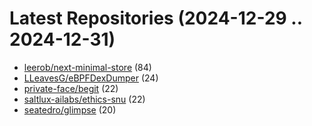 # Latest Repositories (2024-12-29 .. 2024-12-31)

- [leerob/next-minimal-store](https://github.com/leerob/next-minimal-store) (84)
- [LLeavesG/eBPFDexDumper](https://github.com/LLeavesG/eBPFDexDumper) (24)
- [private-face/begit](https://github.com/private-face/begit) (22)
- [saltlux-ailabs/ethics-snu](https://github.com/saltlux-ailabs/ethics-snu) (22)
- [seatedro/glimpse](https://github.com/seatedro/glimpse) (20)
